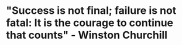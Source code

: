 # "Success is not final; failure is not fatal: It is the courage to continue that counts" - Winston Churchill


